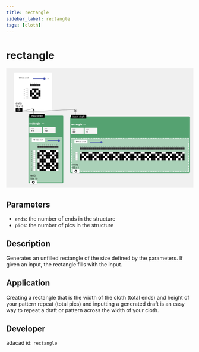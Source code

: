 ```yaml
---
title: rectangle
sidebar_label: rectangle
tags: [cloth]
---
```

# rectangle
![file](./img/rectangle.png)

## Parameters
- `ends`: the number of ends in the structure
- `pics`: the number of pics in the structure

## Description
Generates an unfilled rectangle of the size defined by the parameters. If given an input, the rectangle fills with the input.

## Application
Creating a rectangle that is the width of the cloth (total ends) and height of your pattern repeat (total pics) and inputting a generated draft is an easy way to repeat a draft or pattern across the width of your cloth. 


## Developer
adacad id: `rectangle`
